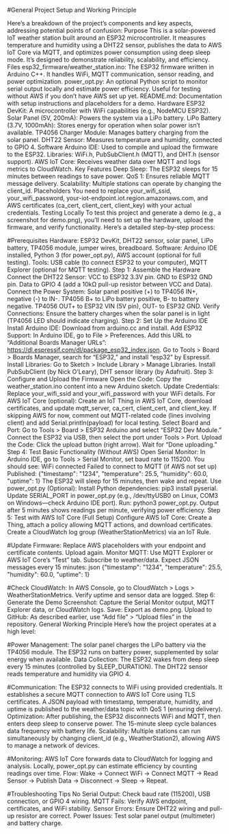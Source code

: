 #General Project Setup and Working Principle

Here’s a breakdown of the project’s components and key aspects, addressing potential points of confusion:
Purpose
This is a solar-powered IoT weather station built around an ESP32 microcontroller. It measures temperature and humidity using a DHT22 sensor, publishes the data to AWS IoT Core via MQTT, and optimizes power consumption using deep sleep mode. It’s designed to demonstrate reliability, scalability, and efficiency.
Files
esp32_firmware/weather_station.ino: The ESP32 firmware written in Arduino C++. It handles WiFi, MQTT communication, sensor reading, and power optimization.
power_opt.py: An optional Python script to monitor serial output locally and estimate power efficiency. Useful for testing without AWS if you don’t have AWS set up yet.
README.md: Documentation with setup instructions and placeholders for a demo.
Hardware
ESP32 DevKit: A microcontroller with WiFi capabilities (e.g., NodeMCU ESP32).
Solar Panel (5V, 200mA): Powers the system via a LiPo battery.
LiPo Battery (3.7V, 1000mAh): Stores energy for operation when solar power isn’t available.
TP4056 Charger Module: Manages battery charging from the solar panel.
DHT22 Sensor: Measures temperature and humidity, connected to GPIO 4.
Software
Arduino IDE: Used to compile and upload the firmware to the ESP32.
Libraries: WiFi.h, PubSubClient.h (MQTT), and DHT.h (sensor support).
AWS IoT Core: Receives weather data over MQTT and logs metrics to CloudWatch.
Key Features
Deep Sleep: The ESP32 sleeps for 15 minutes between readings to save power.
QoS 1: Ensures reliable MQTT message delivery.
Scalability: Multiple stations can operate by changing the client_id.
Placeholders
You need to replace your_wifi_ssid, your_wifi_password, your-iot-endpoint.iot.region.amazonaws.com, and AWS certificates (ca_cert, client_cert, client_key) with your actual credentials.
Testing Locally
To test this project and generate a demo (e.g., a screenshot for demo.png), you’ll need to set up the hardware, upload the firmware, and verify functionality. Here’s a detailed step-by-step process:

#Prerequisites
Hardware: ESP32 DevKit, DHT22 sensor, solar panel, LiPo battery, TP4056 module, jumper wires, breadboard.
Software: Arduino IDE installed, Python 3 (for power_opt.py), AWS account (optional for full testing).
Tools: USB cable (to connect ESP32 to your computer), MQTT Explorer (optional for MQTT testing).
Step 1: Assemble the Hardware
Connect the DHT22 Sensor:
VCC to ESP32 3.3V pin.
GND to ESP32 GND pin.
Data to GPIO 4 (add a 10kΩ pull-up resistor between VCC and Data).
Connect the Power System:
Solar panel positive (+) to TP4056 IN+, negative (-) to IN-.
TP4056 B+ to LiPo battery positive, B- to battery negative.
TP4056 OUT+ to ESP32 VIN (5V pin), OUT- to ESP32 GND.
Verify Connections:
Ensure the battery charges when the solar panel is in light (TP4056 LED should indicate charging).
Step 2: Set Up the Arduino IDE
Install Arduino IDE:
Download from arduino.cc and install.
Add ESP32 Support:
In Arduino IDE, go to File > Preferences.
Add this URL to “Additional Boards Manager URLs”: https://dl.espressif.com/dl/package_esp32_index.json.
Go to Tools > Board > Boards Manager, search for “ESP32,” and install “esp32” by Espressif.
Install Libraries:
Go to Sketch > Include Library > Manage Libraries.
Install PubSubClient (by Nick O’Leary), DHT sensor library (by Adafruit).
Step 3: Configure and Upload the Firmware
Open the Code:
Copy the weather_station.ino content into a new Arduino sketch.
Update Credentials:
Replace your_wifi_ssid and your_wifi_password with your WiFi details.
For AWS IoT Core (optional):
Create an IoT Thing in AWS IoT Core, download certificates, and update mqtt_server, ca_cert, client_cert, and client_key.
If skipping AWS for now, comment out MQTT-related code (lines involving client) and add Serial.println(payload) for local testing.
Select Board and Port:
Go to Tools > Board > ESP32 Arduino and select “ESP32 Dev Module.”
Connect the ESP32 via USB, then select the port under Tools > Port.
Upload the Code:
Click the upload button (right arrow). Wait for “Done uploading.”
Step 4: Test Basic Functionality (Without AWS)
Open Serial Monitor:
In Arduino IDE, go to Tools > Serial Monitor, set baud rate to 115200.
You should see:
WiFi connected
Failed to connect to MQTT (if AWS not set up)
Published: {"timestamp": "1234", "temperature": 25.5, "humidity": 60.0, "uptime": 1}
The ESP32 will sleep for 15 minutes, then wake and repeat.
Use power_opt.py (Optional):
Install Python dependencies: pip3 install pyserial.
Update SERIAL_PORT in power_opt.py (e.g., /dev/ttyUSB0 on Linux, COM3 on Windows—check Arduino IDE port).
Run: python3 power_opt.py.
Output after 5 minutes shows readings per minute, verifying power efficiency.
Step 5: Test with AWS IoT Core (Full Setup)
Configure AWS IoT Core:
Create a Thing, attach a policy allowing MQTT actions, and download certificates.
Create a CloudWatch log group (WeatherStationMetrics) via an IoT Rule.

#Update Firmware:
Replace AWS placeholders with your endpoint and certificate contents.
Upload again.
Monitor MQTT:
Use MQTT Explorer or AWS IoT Core’s “Test” tab.
Subscribe to weather/data.
Expect JSON messages every 15 minutes:
json
{"timestamp": "1234", "temperature": 25.5, "humidity": 60.0, "uptime": 1}

#Check CloudWatch:
In AWS Console, go to CloudWatch > Logs > WeatherStationMetrics.
Verify uptime and sensor data are logged.
Step 6: Generate the Demo
Screenshot: Capture the Serial Monitor output, MQTT Explorer data, or CloudWatch logs.
Save: Export as demo.png.
Upload to GitHub: As described earlier, use “Add file” > “Upload files” in the repository.
General Working Principle
Here’s how the project operates at a high level:

#Power Management:
The solar panel charges the LiPo battery via the TP4056 module.
The ESP32 runs on battery power, supplemented by solar energy when available.
Data Collection:
The ESP32 wakes from deep sleep every 15 minutes (controlled by SLEEP_DURATION).
The DHT22 sensor reads temperature and humidity via GPIO 4.

#Communication:
The ESP32 connects to WiFi using provided credentials.
It establishes a secure MQTT connection to AWS IoT Core using TLS certificates.
A JSON payload with timestamp, temperature, humidity, and uptime is published to the weather/data topic with QoS 1 (ensuring delivery).
Optimization:
After publishing, the ESP32 disconnects WiFi and MQTT, then enters deep sleep to conserve power.
The 15-minute sleep cycle balances data frequency with battery life.
Scalability:
Multiple stations can run simultaneously by changing client_id (e.g., WeatherStation2), allowing AWS to manage a network of devices.

#Monitoring:
AWS IoT Core forwards data to CloudWatch for logging and analysis.
Locally, power_opt.py can estimate efficiency by counting readings over time.
Flow:
Wake → Connect WiFi → Connect MQTT → Read Sensor → Publish Data → Disconnect → Sleep → Repeat.

#Troubleshooting Tips
No Serial Output: Check baud rate (115200), USB connection, or GPIO 4 wiring.
MQTT Fails: Verify AWS endpoint, certificates, and WiFi stability.
Sensor Errors: Ensure DHT22 wiring and pull-up resistor are correct.
Power Issues: Test solar panel output (multimeter) and battery charge.
